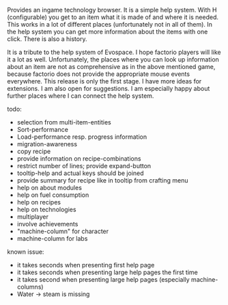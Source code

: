 Provides an ingame technology browser.
It is a simple help system. With H (configurable) you get to an item what it is made of and where it is needed. This works in a lot of different places (unfortunately not in all of them). In the help system you can get more information about the items with one click. 
There is also a history.

It is a tribute to the help system of Evospace. I hope factorio players will like it a lot as well.
Unfortunately, the places where you can look up information about an item are not as comprehensive as in the above mentioned game, because factorio does not provide the appropriate mouse events everywhere. 
This release is only the first stage. I have more ideas for extensions. I am also open for suggestions. I am especially happy about further places where I can connect the help system.

todo:
- selection from multi-item-entities
- Sort-performance
- Load-performance resp. progress information
- migration-awareness
- copy recipe 
- provide information on recipe-combinations
- restrict number of lines; provide expand-button
- tooltip-help and actual keys should be joined
- provide summary for recipe like in tooltip from crafting menu
- help on about modules
- help on fuel consumption
- help on recipes
- help on technologies
- multiplayer
- involve achievements
- "machine-column" for character
- machine-column for labs

known issue: 
- it takes seconds when presenting first help page
- it takes seconds when presenting large help pages the first time
- it takes second when presenting large help pages (especially machine-columns)
- Water -> steam is missing


